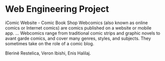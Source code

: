 # Web Engineering Project 
iComic Website - Comic Book Shop
Webcomics (also known as online comics or Internet comics) are comics published on a website or mobile app. ... Webcomics range from traditional comic strips and graphic novels to avant garde comics, and cover many genres, styles, and subjects. They sometimes take on the role of a comic blog.

Blerinë Restelica, Veron Ibishi, Enis Halilaj.
